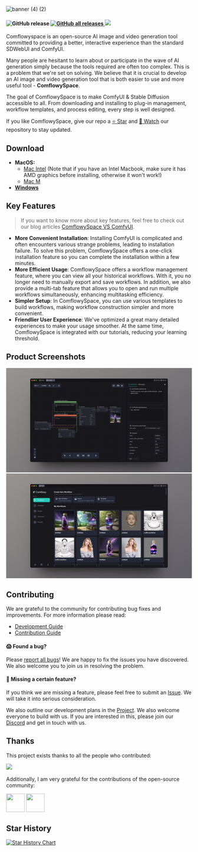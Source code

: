 ![banner (4) (2)](https://github.com/6174/comflowyspace/assets/37492595/11a0c72a-4f54-483a-b9e4-33c3d600fbb2)

<h4>
    <img alt="GitHub release" src="https://img.shields.io/github/v/release/6174/comflowyspace">
    <a href="https://github.com/6174/comflowyspace/releases">
        <img alt="GitHub all releases" src="https://img.shields.io/github/downloads/6174/comflowyspace/latest/total">
    </a>
    <a href="https://discord.gg/cj623WvcVx">
        <img src="https://dcbadge.vercel.app/api/server/cj623WvcVx?style=flat" />
    </a>
</h4>

Comflowyspace is an open-source AI image and video generation tool committed to providing a better, 
interactive experience than the standard SDWebUI and ComfyUI. 

Many people are hesitant to learn about 
or participate in the wave of AI generation simply because the tools required are often too complex.  This is a problem that we're set on solving. We believe that it is crucial to develop an AI image 
and video generation tool that is both easier to use and more useful tool - **ComflowySpace**.

The goal of ComflowySpace is to make ComfyUI & Stable Diffusion accessible to all. 
From downloading and installing to plug-in management, 
workflow templates, and process editing, every step is well designed.

If you like ComflowySpace, give our repo a [⭐ Star](https://github.com/6174/comflowyspace) and [👀 Watch](https://github.com/6174/comflowyspace/subscription) our repository to stay updated.

## Download

* **MacOS:**
    * [Mac Intel](https://github.com/6174/comflowyspace/releases/download/v0.1.8-alpha/comflowy-0.1.8-alpha.dmg) (Note that if you have an Intel Macbook, make sure it has AMD graphics before installing, otherwise it won't work!)
    * [Mac M](https://github.com/6174/comflowyspace/releases/download/v0.1.8-alpha/comflowy-0.1.8-alpha-arm64.dmg)  
* **[Windows](https://github.com/6174/comflowyspace/releases/download/v0.1.8-alpha/comflowy-0.1.8-alpha.zip)**


## Key Features
> If you want to know more about key features, feel free to check out our blog articles [ComflowySpace VS ComfyUI](https://www.comflowy.com/blog/comflowy-vs-comfyui).
* **More Convenient Installation**: Installing ComfyUI is complicated and often encounters various strange problems, leading to installation failure. To solve this problem, ComflowySpace offers a one-click installation feature so you can complete the installation within a few minutes.
* **More Efficient Usage**: ComflowySpace offers a workflow management feature, where you can view all your historical workflows. With it, you no longer need to manually export and save workflows. In addition, we also provide a multi-tab feature that allows you to open and run multiple workflows simultaneously, enhancing multitasking efficiency.
* **Simpler Setup**: In ComflowySpace, you can use various templates to build workflows, making workflow construction simpler and more convenient.
* **Friendlier User Experience**: We've optimized a great many detailed experiences to make your usage smoother. At the same time, ComflowySpace is integrated with our tutorials, reducing your learning threshold.

## Product Screenshots
![](./assets/editor.png)
![](./assets/home.png)

## Contributing
We are grateful to the community for contributing bug fixes and improvements. For more information please read:
* [Development Guide](./DEVELEPMENT.md)
* [Contribution Guide](./CONTRIBUTION.md)

#### 😱 Found a bug?

Please [report all bugs](https://github.com/6174/comflowyspace/issues)! We are happy to fix the issues you have discovered. We also welcome you to join us in resolving the problem.

#### 🤔 Missing a certain feature?
If you think we are missing a feature, please feel free to submit an [Issue](https://github.com/6174/comflowyspace/issues). We will take it into serious consideration.

We also outline our development plans in the [Project](https://github.com/users/6174/projects/2). We also welcome everyone to build with us. If you are interested in this, please join our [Discord](https://discord.com/invite/cj623WvcVx) and get in touch with us.

## Thanks
This project exists thanks to all the people who contributed:

<a href="https://github.com/6174/comflowyspace/graphs/contributors">
  <img src="https://contrib.rocks/image?repo=6174/comflowyspace" height="50px">
</a>

Additionally, I am very grateful for the contributions of the open-source community:

<a href="https://github.com/comfyanonymous/ComfyUI"><img src="https://avatars.githubusercontent.com/u/121283862?v=4" width="50" height="50" alt=""/></a>
<a href="https://github.com/AIGODLIKE/AIGODLIKE-ComfyUI-Translation"><img src="https://avatars.githubusercontent.com/u/122320001?v=4" width="50" height="50" alt=""/></a>


## Star History

[![Star History Chart](https://api.star-history.com/svg?repos=6174/comflowyspace&type=Date)](https://star-history.com/#6174/comflowyspace&Date)


